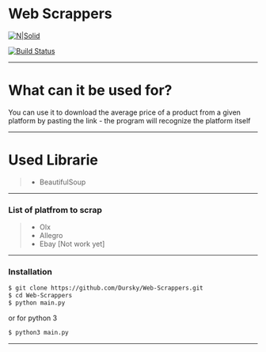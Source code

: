 # Web Scrappers

[![N|Solid](https://cldup.com/dTxpPi9lDf.thumb.png)](https://nodesource.com/products/nsolid)

[![Build Status](https://travis-ci.org/joemccann/dillinger.svg?branch=master)](https://travis-ci.org/joemccann/dillinger)

***

# What can it be used for?
You can use it to download the average price of a product from a given platform by pasting the link - the program will recognize the platform itself

***
# Used Librarie
> - BeautifulSoup

***

### List of platfrom to scrap
>- Olx
>- Allegro
>- Ebay [Not work yet]

***
### Installation

```sh
$ git clone https://github.com/Dursky/Web-Scrappers.git
$ cd Web-Scrappers
$ python main.py
```
or for python 3 

```sh
$ python3 main.py
```
***
